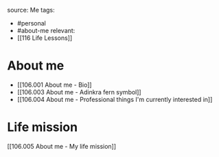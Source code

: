 source: Me
tags:
- #personal 
- #about-me
relevant:
- [[116 Life Lessons]]

# About me

- [[106.001 About me - Bio]]
- [[106.003 About me - Adinkra fern symbol]]
- [[106.004 About me - Professional things I'm currently interested in]]

# Life mission
[[106.005 About me - My life mission]]

